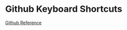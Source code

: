 Github Keyboard Shortcuts
=========================

[Github Reference](https://help.github.com/articles/using-keyboard-shortcuts/)
